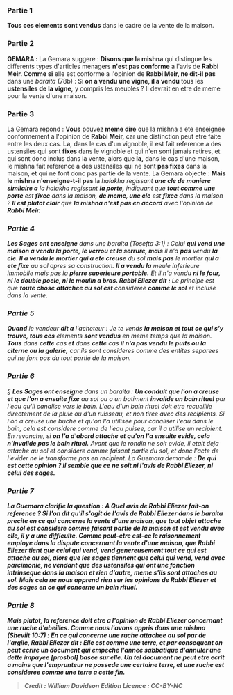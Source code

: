 
### Partie 1
<b>Tous ces elements</b> <b>sont vendus</b> dans le cadre de la vente de la maison.

### Partie 2
<strong>GEMARA : </strong>La Gemara suggere : <b>Disons que la mishna</b> qui distingue les differents types d'articles menagers <b>n'est pas conforme</b> a l'avis de <b>Rabbi Meir. Comme si</b> elle est conforme a l'opinion de <b>Rabbi Meir, ne dit-il pas</b> dans une <i>baraita</i> (78b) : Si <b>on a vendu une vigne, il a vendu</b> tous les <b>ustensiles de la vigne,</b> y compris les meubles ? Il devrait en etre de meme pour la vente d'une maison.

### Partie 3
La Gemara repond : <b>Vous</b> pouvez <b>meme dire</b> que la mishna a ete enseignee conformement a l'opinion de <b>Rabbi Meir,</b> car une distinction peut etre faite entre les deux cas. <b>La,</b> dans le cas d'un vignoble, il est fait reference a des ustensiles qui sont <b>fixes</b> dans le vignoble et qui n'en sont jamais retires, et qui sont donc inclus dans la vente, alors que <b>la,</b> dans le cas d'une maison, le mishna fait reference a des ustensiles qui ne sont <b>pas fixes</b> dans la maison, et qui ne font donc pas partie de la vente. La Gemara objecte : <b>Mais le mishna n'enseigne-t-il pas</b> la <i>halakha</b> regissant <b>une cle de maniere similaire a</b> la <i>halakha</b> regissant <b>la porte,</b> indiquant que <b>tout comme une porte</b> est <b>fixee</b> dans la maison, <b>de meme, une cle</b> est <b>fixee</b> dans la maison ? <b>Il est plutot clair</b> que <b>la mishna n'est pas en accord</b> avec l'opinion de <b>Rabbi Meir.</b>

### Partie 4
<b>Les Sages ont enseigne</b> dans une <i>baraita</i> (<i>Tosefta</i> 3:1) : Celui <b>qui vend une maison a vendu la porte, le verrou et la serrure, mais</b> il n'a <b>pas</b> vendu <b>la cle. Il a vendu le mortier qui a ete creuse</b> du sol <b>mais pas</b> le mortier <b>qui a ete fixe</b> au sol apres sa construction. <b>Il a vendu la</b> meule inferieure immobile mais pas la</b> <b>pierre superieure portable.</b> Et il n'a vendu <b>ni le four, ni le double poele, ni le moulin a bras. Rabbi Eliezer dit :</b> Le principe est que <b>toute chose</b> <b>attachee au sol est</b> consideree <b>comme le sol</b> et incluse dans la vente.

### Partie 5
<b>Quand</b> le vendeur <b>dit a</b> l'acheteur : Je te vends <b>la maison et tout ce qui s'y trouve, tous ces</b> elements <b>sont vendus</b> en meme temps que la maison. <b>Tous</b> dans <b>cette</b> cas <b>et</b> dans <b>cette</b> cas <b>il n'a pas vendu le puits ou la citerne ou la galerie,</b> car ils sont consideres comme des entites separees qui ne font pas du tout partie de la maison.

### Partie 6
§ <b>Les Sages ont enseigne</b> dans un <i>baraita</i> : <b>Un conduit que l'on a creuse et que l'on a ensuite fixe</b> au sol ou a un batiment <b>invalide un bain rituel</b> par l'eau qu'il canalise vers le bain. L'eau d'un bain rituel doit etre recueillie directement de la pluie ou d'un ruisseau, et non tiree avec des recipients. Si l'on a creuse une buche et qu'on l'a utilisee pour canaliser l'eau dans le bain, cela est considere comme de l'eau puisee, car il a utilise un recipient. En revanche, si <b>on l'a d'abord attache</b> <b>et qu'on l'a ensuite evide, cela n'invalide pas le bain rituel.</b> Avant que le rondin ne soit evide, il etait deja attache au sol et considere comme faisant partie du sol, et donc l'acte de l'evider ne le transforme pas en recipient. La Guemara demande : <b>De qui est cette opinion ? Il semble que ce ne soit <b>ni</b> l'avis de <b>Rabbi Eliezer, ni</b> celui des <b>sages.</b>

### Partie 7
La Guemara clarifie la question : A <b>Quel</b> avis de <b>Rabbi Eliezer</b> fait-on reference ? <b>Si l'on dit</b> qu'il s'agit de l'avis de <b>Rabbi Eliezer</b> dans le <i>baraita</i> precite <b>en ce qui concerne</b> la vente d'une <b>maison,</b> que tout objet attache au sol est considere comme faisant partie de la maison et est vendu avec elle, il y a une difficulte. Comme <b>peut-etre est-ce le raisonnement</b> employe dans la dispute concernant la vente d'une maison, <b>que Rabbi Eliezer tient</b> que <b>celui qui vend, vend genereusement</b> tout ce qui est attache au sol, <b>alors que les sages tiennent</b> que <b>celui qui vend, vend avec parcimonie,</b> ne vendant que des ustensiles qui ont une fonction intrinseque dans la maison et rien d'autre, meme s'ils sont attaches au sol. Mais cela ne nous apprend rien sur les opinions de Rabbi Eliezer et des sages en ce qui concerne un bain rituel.

### Partie 8
<b>Mais plutot,</b> la reference doit etre a l'opinion de <b>Rabbi Eliezer concernant une ruche d'abeilles. Comme nous l'avons appris</b> dans une mishna (<i>Sheviit</i> 10:7) : En ce qui concerne <b>une ruche</b> attachee au sol par de l'argile, <b>Rabbi Eliezer dit : Elle est comme une terre, et</b> par consequent <b>on peut ecrire un document qui empeche l'annee sabbatique d'annuler une dette impayee [<i>prosbol</i>]</b> basee <b>sur elle.</b> Un tel document ne peut etre ecrit a moins que l'emprunteur ne possede une certaine terre, et une ruche est consideree comme une terre a cette fin.

>Credit : William Davidson Edition
>Licence : CC-BY-NC